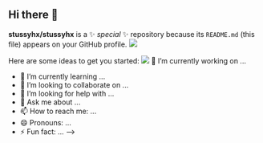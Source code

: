 ## Hi there 👋

**stussyhx/stussyhx** is a ✨ _special_ ✨ repository because its `README.md` (this file) appears on your GitHub profile.
<img src="{https://img.shields.io/badge/LinkedIn-0077B5?style=for-the-badge&logo=linkedin&logoColor=white}"/>

Here are some ideas to get you started:
<img src="{https://img.shields.io/badge/LinkedIn-0077B5?style=for-the-badge&logo=linkedin&logoColor=white}" /> 🔭 I’m currently working on ...
- 🌱 I’m currently learning ...
- 👯 I’m looking to collaborate on ...
- 🤔 I’m looking for help with ...
- 💬 Ask me about ...
- 📫 How to reach me: ...
- 😄 Pronouns: ...
- ⚡ Fun fact: ...
-->
